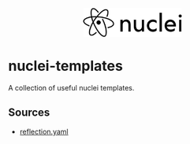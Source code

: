 <p align="center">
  <img width="200" src="images/nuclei-logo.png">
</p>

# nuclei-templates

A collection of useful nuclei templates.

## Sources

- [reflection.yaml](https://github.com/schooldropout1337/nuclei-templates/blob/main/reflection.yaml)
